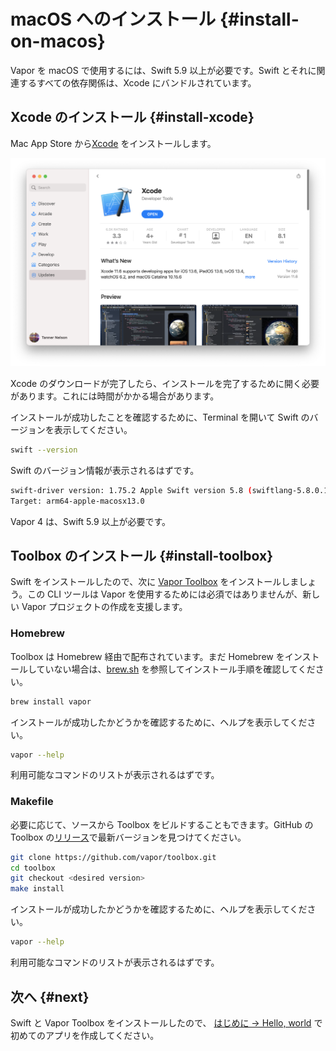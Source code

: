# macOS へのインストール {#install-on-macos}

Vapor を macOS で使用するには、Swift 5.9 以上が必要です。Swift とそれに関連するすべての依存関係は、Xcode にバンドルされています。

## Xcode のインストール {#install-xcode}

Mac App Store から[Xcode](https://itunes.apple.com/us/app/xcode/id497799835?mt=12) をインストールします。

![Xcode in Mac App Store](../images/xcode-mac-app-store.png)

Xcode のダウンロードが完了したら、インストールを完了するために開く必要があります。これには時間がかかる場合があります。


インストールが成功したことを確認するために、Terminal を開いて Swift のバージョンを表示してください。

```sh
swift --version
```

Swift のバージョン情報が表示されるはずです。

```sh
swift-driver version: 1.75.2 Apple Swift version 5.8 (swiftlang-5.8.0.124.2 clang-1403.0.22.11.100)
Target: arm64-apple-macosx13.0
```

Vapor 4 は、Swift 5.9 以上が必要です。

## Toolbox のインストール {#install-toolbox}

Swift をインストールしたので、次に [Vapor Toolbox](https://github.com/vapor/toolbox) をインストールしましょう。この CLI ツールは Vapor を使用するためには必須ではありませんが、新しい Vapor プロジェクトの作成を支援します。

### Homebrew

Toolbox は Homebrew 経由で配布されています。まだ Homebrew をインストールしていない場合は、<a href="https://brew.sh" target="_blank">brew.sh</a> を参照してインストール手順を確認してください。

```sh
brew install vapor
```

インストールが成功したかどうかを確認するために、ヘルプを表示してください。

```sh
vapor --help
```

利用可能なコマンドのリストが表示されるはずです。

### Makefile

必要に応じて、ソースから Toolbox をビルドすることもできます。GitHub の Toolbox の<a href="https://github.com/vapor/toolbox/releases" target="_blank">リリース</a>で最新バージョンを見つけてください。

```sh
git clone https://github.com/vapor/toolbox.git
cd toolbox
git checkout <desired version>
make install
```

インストールが成功したかどうかを確認するために、ヘルプを表示してください。

```sh
vapor --help
```

利用可能なコマンドのリストが表示されるはずです。

## 次へ {#next}

Swift と Vapor Toolbox をインストールしたので、 [はじめに &rarr; Hello, world](../getting-started/hello-world.md) で初めてのアプリを作成してください。
